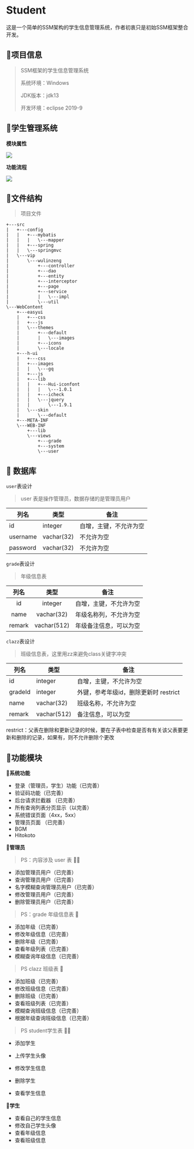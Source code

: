 # Student

这是一个简单的SSM架构的学生信息管理系统，作者初衷只是初始SSM框架整合开发。

## :speech_balloon:项目信息

> SSM框架的学生信息管理系统
>
> 系统环境：Windows
>
> JDK版本：jdk13
>
> 开发环境：eclipse 2019-9

## 🙅学生管理系统

**模块属性**

![](infor/学生管理系统.png)

**功能流程**

![](infor/功能流程.png)

## 🍓文件结构

> 项目文件

```
+---src
|   +---config
|   |   +---mybatis
|   |   |   \---mapper
|   |   +---spring
|   |   \---springmvc
|   \---vip
|       \---wulinzeng
|           +---controller
|           +---dao
|           +---entity
|           +---interceptor
|           +---page
|           +---service
|           |   \---impl
|           \---util
\---WebContent
    +---easyui
    |   +---css
    |   +---js
    |   \---themes
    |       +---default
    |       |   \---images
    |       +---icons
    |       \---locale
    +---h-ui
    |   +---css
    |   +---images
    |   |   \---gq
    |   +---js
    |   +---lib
    |   |   +---Hui-iconfont
    |   |   |   \---1.0.1
    |   |   +---icheck
    |   |   \---jquery
    |   |       \---1.9.1
    |   \---skin
    |       \---default
    +---META-INF
    \---WEB-INF
        +---lib
        \---views
            +---grade
            +---system
            \---user
```

## :key: 数据库

`user`表设计

> user 表是操作管理员，数据存储的是管理员用户

| 列名     | 类型       | 备注                   |
| -------- | ---------- | ---------------------- |
| id       | integer    | 自增，主键，不允许为空 |
| username | vachar(32) | 不允许为空             |
| password | vachar(32) | 不允许为空             |

`grade`表设计

> 年级信息表

|  列名  |    类型     |          备注          |
| :----: | :---------: | :--------------------: |
|   id   |   integer   | 自增，主键，不允许为空 |
|  name  | vachar(32)  | 年级名称列，不允许为空 |
| remark | vachar(512) | 年级备注信息，可以为空 |

`clazz`表设计

> 班级信息表，这里用zz来避免class关键字冲突

| 列名    | 类型        | 备注                                  |
| ------- | ----------- | ------------------------------------- |
| id      | integer     | 自增，主键，不允许为空                |
| gradeId | integer     | 外键，参考年级id，删除更新时 restrict |
| name    | vachar(32)  | 班级名称，不允许为空                  |
| remark  | vachar(512) | 备注信息，可以为空                    |

 restrict：父表在删除和更新记录的时候，要在子表中检查是否有有关该父表要更新和删除的记录，如果有，则不允许删除个更改

## 🍛功能模块

**🧾系统功能**

- 登录（管理员，学生）功能（已完善）
- 验证码功能（已完善）
- 后台请求拦截器 （已完善）
- 所有查询列表分页显示（以完善）
- 系统错误页面（4xx，5xx）
- 管理员页面 （已完善）
- BGM 
- Hitokoto

**💁管理员**

> PS：内容涉及 user 表 🚶‍♂️

- 添加管理员用户（已完善）
- 查询管理员用户（已完善）
- 名字模糊查询管理员用户（已完善）
- 修改管理员用户（已完善）
- 删除管理员用户（已完善）

> PS：grade 年级信息表 🏫

- 添加年级（已完善）
- 修改年级信息（已完善）
- 删除年级（已完善）
- 查看年级列表（已完善）
- 模糊查询年级信息（已完善）

> PS clazz 班级表 🏢

- 添加班级（已完善）
- 修改班级信息（已完善）
- 删除班级（已完善）
- 查看班级列表（已完善）
- 模糊查询班级信息（已完善）
- 根据年级查询班级信息（已完善）

> PS  student学生表 👨‍🎓

- 添加学生

- 上传学生头像  

- 修改学生信息

- 删除学生

- 查看学生信息

**💆学生**

- 查看自己的学生信息
- 修改自己学生头像
- 查看年级信息
- 查看班级信息